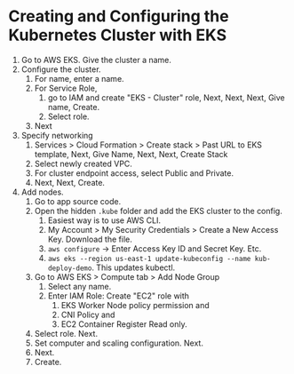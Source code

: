 # Creating and Configuring the Kubernetes Cluster with EKS

1. Go to AWS EKS. Give the cluster a name.
2. Configure the cluster.
   1. For name, enter a name.
   2. For Service Role, 
      1. go to IAM and create "EKS - Cluster" role, Next, Next, Next, Give name, Create.
      2. Select role.
   3. Next
3. Specify networking
   1. Services > Cloud Formation > Create stack > Past URL to EKS template, Next, Give Name, Next, Next, Create Stack
   2. Select newly created VPC.
   3. For cluster endpoint access, select Public and Private.
   4. Next, Next, Create.
4. Add nodes.
   1. Go to app source code.
   2. Open the hidden `.kube` folder and add the EKS cluster to the config.
      1. Easiest way is to use AWS CLI.
      2. My Account > My Security Credentials > Create a New Access Key. Download the file.
      3. `aws configure` -> Enter Access Key ID and Secret Key. Etc.
      4. `aws eks --region us-east-1 update-kubeconfig --name kub-deploy-demo`. This updates kubectl.
   3. Go to AWS EKS > Compute tab > Add Node Group
      1. Select any name.
      2. Enter IAM Role: Create "EC2" role with 
         1. EKS Worker Node policy permission and 
         2. CNI Policy and 
         3. EC2 Container Register Read only.
   4. Select role. Next.
   5. Set computer and scaling configuration. Next.
   6. Next.
   7. Create.
